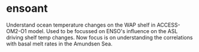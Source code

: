 # ensoant
Understand ocean temperature changes on the WAP shelf in ACCESS-OM2-O1 model. Used to be focussed on ENSO's influence on the ASL driving shelf temp changes. Now focus is on understanding the correlations with basal melt rates in the Amundsen Sea. 
